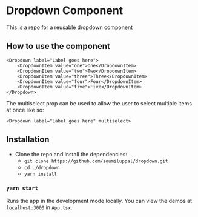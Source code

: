 # Dropdown Component

This is a repo for a reusable dropdown component

## How to use the component

```
<Dropdown label="Label goes here">
    <DropdownItem value="one">One</DropdownItem>
    <DropdownItem value="two">Two</DropdownItem>
    <DropdownItem value="three">Three</DropdownItem>
    <DropdownItem value="four">Four</DropdownItem>
    <DropdownItem value="five">Five</DropdownItem>
</Dropdown>
```

The multiselect prop can be used to allow the user to select multiple items at once like so:
```
<Dropdown label="Label goes here" multiselect>
```

## Installation

- Clone the repo and install the dependencies:
  - `git clone https://github.com/soumiluppal/dropdown.git`
  - `cd ./dropdown`
  - `yarn install`

### `yarn start`

Runs the app in the development mode locally. You can view the demos at `localhost:3000` in `App.tsx`.
